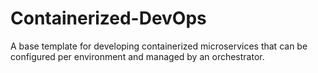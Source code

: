 # Containerized-DevOps
A base template for developing containerized microservices that can be configured per environment and managed by an orchestrator.
